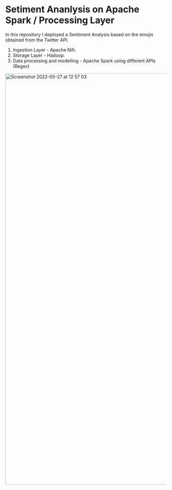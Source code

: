 # Setiment Ananlysis on Apache Spark / Processing Layer 
In this repository I deployed a Sentiment Analysis based on the emojis obtained from the Twitter API. 

1) Ingestion Layer - Apache Nifi.  
2) Storage Layer - Hadoop.  
3) Data processing and modelling - Apache Spark using different APIs (Regex) 

<img width="1285" alt="Screenshot 2022-05-27 at 12 57 03" src="https://user-images.githubusercontent.com/104846216/170686772-e53874ec-a888-4361-95b2-21c9c10ecec0.png">
